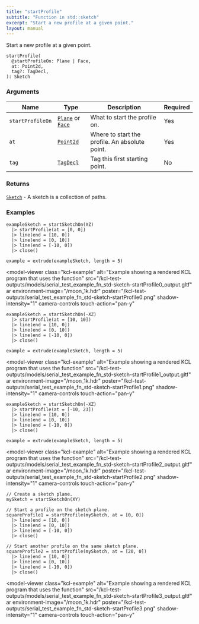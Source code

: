 ```yaml
---
title: "startProfile"
subtitle: "Function in std::sketch"
excerpt: "Start a new profile at a given point."
layout: manual
---
```


Start a new profile at a given point.

```kcl
startProfile(
  @startProfileOn: Plane | Face,
  at: Point2d,
  tag?: TagDecl,
): Sketch
```



### Arguments

| Name | Type | Description | Required |
|----------|------|-------------|----------|
| `startProfileOn` | [`Plane`](/docs/kcl-std/types/std-types-Plane) or [`Face`](/docs/kcl-std/types/std-types-Face) | What to start the profile on. | Yes |
| `at` | [`Point2d`](/docs/kcl-std/types/std-types-Point2d) | Where to start the profile. An absolute point. | Yes |
| `tag` | [`TagDecl`](/docs/kcl-std/types/std-types-TagDecl) | Tag this first starting point. | No |

### Returns

[`Sketch`](/docs/kcl-std/types/std-types-Sketch) - A sketch is a collection of paths.


### Examples

```kcl
exampleSketch = startSketchOn(XZ)
  |> startProfile(at = [0, 0])
  |> line(end = [10, 0])
  |> line(end = [0, 10])
  |> line(end = [-10, 0])
  |> close()

example = extrude(exampleSketch, length = 5)

```


<model-viewer
  class="kcl-example"
  alt="Example showing a rendered KCL program that uses the  function"
  src="/kcl-test-outputs/models/serial_test_example_fn_std-sketch-startProfile0_output.gltf"
  ar
  environment-image="/moon_1k.hdr"
  poster="/kcl-test-outputs/serial_test_example_fn_std-sketch-startProfile0.png"
  shadow-intensity="1"
  camera-controls
  touch-action="pan-y"
>
</model-viewer>

```kcl
exampleSketch = startSketchOn(-XZ)
  |> startProfile(at = [10, 10])
  |> line(end = [10, 0])
  |> line(end = [0, 10])
  |> line(end = [-10, 0])
  |> close()

example = extrude(exampleSketch, length = 5)

```


<model-viewer
  class="kcl-example"
  alt="Example showing a rendered KCL program that uses the  function"
  src="/kcl-test-outputs/models/serial_test_example_fn_std-sketch-startProfile1_output.gltf"
  ar
  environment-image="/moon_1k.hdr"
  poster="/kcl-test-outputs/serial_test_example_fn_std-sketch-startProfile1.png"
  shadow-intensity="1"
  camera-controls
  touch-action="pan-y"
>
</model-viewer>

```kcl
exampleSketch = startSketchOn(-XZ)
  |> startProfile(at = [-10, 23])
  |> line(end = [10, 0])
  |> line(end = [0, 10])
  |> line(end = [-10, 0])
  |> close()

example = extrude(exampleSketch, length = 5)

```


<model-viewer
  class="kcl-example"
  alt="Example showing a rendered KCL program that uses the  function"
  src="/kcl-test-outputs/models/serial_test_example_fn_std-sketch-startProfile2_output.gltf"
  ar
  environment-image="/moon_1k.hdr"
  poster="/kcl-test-outputs/serial_test_example_fn_std-sketch-startProfile2.png"
  shadow-intensity="1"
  camera-controls
  touch-action="pan-y"
>
</model-viewer>

```kcl
// Create a sketch plane.
mySketch = startSketchOn(XY)

// Start a profile on the sketch plane.
squareProfile1 = startProfile(mySketch, at = [0, 0])
  |> line(end = [10, 0])
  |> line(end = [0, 10])
  |> line(end = [-10, 0])
  |> close()

// Start another profile on the same sketch plane.
squareProfile2 = startProfile(mySketch, at = [20, 0])
  |> line(end = [10, 0])
  |> line(end = [0, 10])
  |> line(end = [-10, 0])
  |> close()

```


<model-viewer
  class="kcl-example"
  alt="Example showing a rendered KCL program that uses the  function"
  src="/kcl-test-outputs/models/serial_test_example_fn_std-sketch-startProfile3_output.gltf"
  ar
  environment-image="/moon_1k.hdr"
  poster="/kcl-test-outputs/serial_test_example_fn_std-sketch-startProfile3.png"
  shadow-intensity="1"
  camera-controls
  touch-action="pan-y"
>
</model-viewer>


